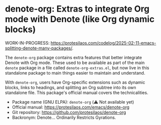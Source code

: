 # denote-org: Extras to integrate Org mode with Denote (like Org dynamic blocks)

WORK-IN-PROGRESS: <https://protesilaos.com/codelog/2025-02-11-emacs-splitting-denote-many-packages/>.

The `denote-org` package contains extra features that better integrate
Denote with Org mode. These used to be available as part of the main
`denote` package in a file called `denote-org-extras.el`, but now live
in this standalone package to main things easier to maintain and
understand.

With `denote-org`, users have Org-specific extensions such as dynamic
blocks, links to headings, and splitting an Org subtree into its own
standalone file. This package's official manual covers the
technicalities.

+ Package name (GNU ELPA): `denote-org` (⚠️ Not available yet)
+ Official manual: <https://protesilaos.com/emacs/denote-org>
+ Git repository: <https://github.com/protesilaos/denote-org>
+ Backronym: Denote... Ordinarily Restricts Gyrations.
